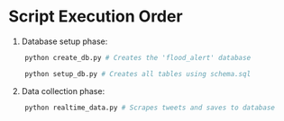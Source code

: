 # Script Execution Order

1. Database setup phase: 
```bash
    python create_db.py # Creates the 'flood_alert' database
```
```bash
    python setup_db.py # Creates all tables using schema.sql
```
2. Data collection phase:
```bash
    python realtime_data.py # Scrapes tweets and saves to database
```